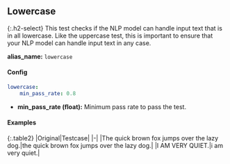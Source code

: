 
## Lowercase

<div class="main-docs" markdown="1"><div class="h3-box" markdown="1">

{:.h2-select}
This test checks if the NLP model can handle input text that is in all lowercase. Like the uppercase test, this is important to ensure that your NLP model can handle input text in any case.

**alias_name:** `lowercase`

</div><div class="h3-box" markdown="1">

#### Config
```yaml
lowercase:
    min_pass_rate: 0.8
```
- **min_pass_rate (float):** Minimum pass rate to pass the test.

#### Examples

{:.table2}
|Original|Testcase|
|-|
|The quick brown fox jumps over the lazy dog.|the quick brown fox jumps over the lazy dog.|
|I AM VERY QUIET.|i am very quiet.|


</div></div>